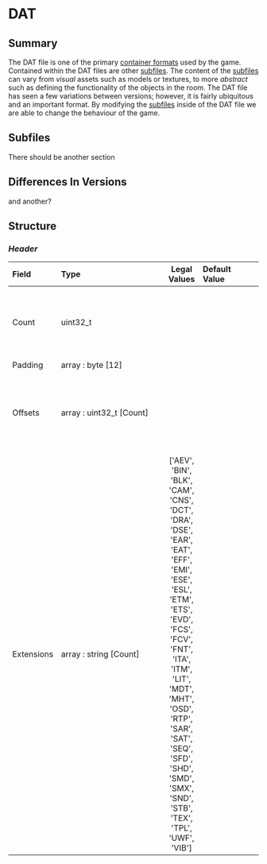 # DAT

## Summary
 The DAT file is one of the primary [container formats](https://en.wikipedia.org/wiki/Container_format_(computing)) used by the game. Contained within the DAT files are other [subfiles](#subfiles). The content of the [subfiles](#subfiles) can vary from *visual* assets such as models or textures, to more *abstract* such as defining the functionality of the objects in the room. The DAT file has seen a few variations between versions; however, it is fairly ubiquitous and an important format. By modifying the [subfiles](#subfiles) inside of the DAT file we are able to change the behaviour of the game.
## Subfiles
There should be another section
## Differences In Versions
and another?
## Structure
### *Header*


| Field | <span style="display: inline-block; width:200px">Type</span> | Legal Values | <span style="display: inline-block; width:100px">Default Value</span> | Comment |
| :- | :- | :-: | :- | :- |
| Count | uint32_t   |  |  | The amount of subfiles contained within the DAT. |
| Padding | array : byte [12] |  |  |  |
| Offsets | array : uint32_t [Count] |  |  | List of offsets pointing to the start of each chunk of data. |
| Extensions | array : string [Count] | ['AEV', 'BIN', 'BLK', 'CAM', 'CNS', 'DCT', 'DRA', 'DSE', 'EAR', 'EAT', 'EFF', 'EMI', 'ESE', 'ESL', 'ETM', 'ETS', 'EVD', 'FCS', 'FCV', 'FNT', 'ITA', 'ITM', 'LIT', 'MDT', 'MHT', 'OSD', 'RTP', 'SAR', 'SAT', 'SEQ', 'SFD', 'SHD', 'SMD', 'SMX', 'SND', 'STB', 'TEX', 'TPL', 'UWF', 'VIB'] |  | Extension for the files. |
